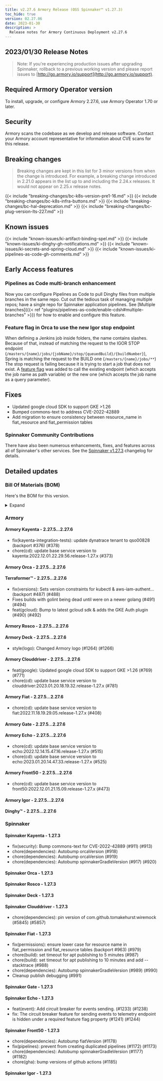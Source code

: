 ```yaml
---
title: v2.27.6 Armory Release (OSS Spinnaker™ v1.27.3)
toc_hide: true
version: 02.27.06
date: 2023-01-30
description: >
  Release notes for Armory Continuous Deployment v2.27.6
---
```


## 2023/01/30 Release Notes

> Note: If you're experiencing production issues after upgrading Spinnaker, rollback to a previous working version and please report issues to [http://go.armory.io/support](http://go.armory.io/support).

## Required Armory Operator version

To install, upgrade, or configure Armory 2.27.6, use Armory Operator 1.70 or later.

## Security

Armory scans the codebase as we develop and release software. Contact your Armory account representative for information about CVE scans for this release.

## Breaking changes
<!-- Copy/paste from the previous version if there are recent ones. We can drop breaking changes after 3 minor versions. Add new ones from OSS and Armory. -->

> Breaking changes are kept in this list for 3 minor versions from when the change is introduced. For example, a breaking change introduced in 2.21.0 appears in the list up to and including the 2.24.x releases. It would not appear on 2.25.x release notes.

{{< include "breaking-changes/bc-k8s-version-pre1-16.md" >}}
{{< include "breaking-changes/bc-k8s-infra-buttons.md" >}}
{{< include "breaking-changes/bc-hal-deprecation.md" >}}
{{< include "breaking-changes/bc-plug-version-lts-227.md" >}}

## Known issues
<!-- Copy/paste known issues from the previous version if they're not fixed. Add new ones from OSS and Armory. If there aren't any issues, state that so readers don't think we forgot to fill out this section. -->

{{< include "known-issues/ki-artifact-binding-spel.md" >}}
{{< include "known-issues/ki-dinghy-gh-notifications.md" >}}
{{< include "known-issues/ki-secrets-and-spring-cloud.md" >}}
{{< include "known-issues/ki-pipelines-as-code-gh-comments.md" >}}

## Early Access features

### Pipelines as Code multi-branch enhancement

Now you can configure Pipelines as Code to pull Dinghy files from multiple branches in the same repo. Cut out the tedious task of managing multiple repos; have a single repo for Spinnaker application pipelines. See [Multiple branches]({{< ref "plugins/pipelines-as-code/enable-cdsh#multiple-branches" >}}) for how to enable and configure this feature.

### Feature flag in Orca to use the new Igor stop endpoint 

When defining a Jenkins job inside folders, the name contains slashes. Because of that, instead of matching the request to the IGOR STOP endpoint (`/masters/{name}/jobs/{jobName}/stop/{queuedBuild}/{buildNumber}`), Spring is matching the request to the BUILD one (`/masters/{name}/jobs/**`)
The stop request is failing because it is trying to start a job that does not exist.  A [feature flag](https://spinnaker.io/changelogs/1.29.0-changelog/#orca) was added to call the existing endpoint (which accepts the job name as path variable) or the new one (which accepts the job name as a query parameter).

## Fixes

* Updated google cloud SDK to support GKE >1.26
* Bumped commons-text to address CVE-2022-42889
* Add migration to ensure consistency between resource_name in fiat_resource and fiat_permission tables

<!--
Each item category (such as UI) under here should be an h3 (###). List the following info that service owners should be able to provide:
- Major changes or new features we want to call out for Armory and OSS. Changes should be grouped under end user understandable sections. For example, instead of Deck, use UI. Instead of Fiat, use Permissions.
- Fixes to any known issues from previous versions that we have in release notes. These can all be grouped under a Fixed issues H3.
-->




###  Spinnaker Community Contributions

There have also been numerous enhancements, fixes, and features across all of Spinnaker's other services. See the
[Spinnaker v1.27.3](https://www.spinnaker.io/changelogs/1.27.3-changelog/) changelog for details.

## Detailed updates

### Bill Of Materials (BOM)

Here's the BOM for this version.
<details><summary>Expand</summary>
<pre class="highlight">
<code>artifactSources:
  dockerRegistry: docker.io/armory
dependencies:
  redis:
    commit: null
    version: 2:2.8.4-2
services:
  clouddriver:
    commit: 60eafebf9875071709e3d8ec53d2729a197574f1
    version: 2.27.6
  deck:
    commit: 0802cbb92aa32eb6b387b5a6e54db14843fc6f31
    version: 2.27.6
  dinghy:
    commit: ca161395d61ae5e93d1f9ecfbb503b68c2b54bc5
    version: 2.27.6
  echo:
    commit: 3204f90e951562245c62430d863617c34b3a0826
    version: 2.27.6
  fiat:
    commit: b3ca6748d2377454949420613e7912748ea00b52
    version: 2.27.6
  front50:
    commit: 5e1fe36c4b8df29cc9cb4d7af581a44b0ca44e59
    version: 2.27.6
  gate:
    commit: adf9732bc7b3c8df48b21b86ef9783efcadec78b
    version: 2.27.6
  igor:
    commit: 9e2d7946da19c803eb0bd12e888c5119528a364c
    version: 2.27.6
  kayenta:
    commit: 5a1efcefddfe78f37550f5bee723570e3737ce04
    version: 2.27.6
  monitoring-daemon:
    commit: null
    version: 2.26.0
  monitoring-third-party:
    commit: null
    version: 2.26.0
  orca:
    commit: fa3449f0202512534382d2d2a0431f25f4f408c5
    version: 2.27.6
  rosco:
    commit: f4164fdcfa275b62e0c0fefbe26b5cbd845c543d
    version: 2.27.6
  terraformer:
    commit: f845ba2fc760c46b98794a10c32cc2b713c7c9e0
    version: 2.27.6
timestamp: "2023-01-20 20:04:33"
version: 2.27.6
</code>
</pre>
</details>

### Armory


#### Armory Kayenta - 2.27.5...2.27.6

  - fix(kayenta-integration-tests): update dynatrace tenant to qso00828 (backport #376) (#378)
  - chore(cd): update base service version to kayenta:2022.12.01.22.29.56.release-1.27.x (#373)

#### Armory Orca - 2.27.5...2.27.6


#### Terraformer™ - 2.27.5...2.27.6

  - fix(versions): Sets version constraints for kubectl & aws-iam-authent… (backport #487) (#488)
  - Fixes builds with golint being dead until were on a newer golang (#491) (#494)
  - feat(gcloud): Bump to latest gcloud sdk & adds the GKE Auth plugin (#490) (#492)

#### Armory Rosco - 2.27.5...2.27.6


#### Armory Deck - 2.27.5...2.27.6

  - style(logo): Changed Armory logo (#1264) (#1266)

#### Armory Clouddriver - 2.27.5...2.27.6

  - feat(google): Updated google cloud SDK to support GKE >1.26 (#769) (#771)
  - chore(cd): update base service version to clouddriver:2023.01.20.18.19.32.release-1.27.x (#781)

#### Armory Fiat - 2.27.5...2.27.6

  - chore(cd): update base service version to fiat:2022.11.18.19.29.05.release-1.27.x (#408)

#### Armory Gate - 2.27.5...2.27.6


#### Armory Echo - 2.27.5...2.27.6

  - chore(cd): update base service version to echo:2022.12.14.15.47.16.release-1.27.x (#515)
  - chore(cd): update base service version to echo:2023.01.20.14.47.33.release-1.27.x (#525)

#### Armory Front50 - 2.27.5...2.27.6

  - chore(cd): update base service version to front50:2022.12.01.21.15.09.release-1.27.x (#473)

#### Armory Igor - 2.27.5...2.27.6


#### Dinghy™ - 2.27.5...2.27.6



### Spinnaker


#### Spinnaker Kayenta - 1.27.3

  - fix(security): Bump commons-text for CVE-2022-42889 (#911) (#913)
  - chore(dependencies): Autobump orcaVersion (#918)
  - chore(dependencies): Autobump orcaVersion (#919)
  - chore(dependencies): Autobump spinnakerGradleVersion (#917) (#920)

#### Spinnaker Orca - 1.27.3


#### Spinnaker Rosco - 1.27.3


#### Spinnaker Deck - 1.27.3


#### Spinnaker Clouddriver - 1.27.3

  - chore(dependencies): pin version of com.github.tomakehurst:wiremock (#5845) (#5857)

#### Spinnaker Fiat - 1.27.3

  - fix(permissions): ensure lower case for resource name in fiat_permission and fiat_resource tables (backport #963) (#979)
  - chore(build): set timeout for apt publishing to 5 minutes (#987)
  - chore(build): set timeout for apt publishing to 10 minutes and add --stacktrace (#988)
  - chore(dependencies): Autobump spinnakerGradleVersion (#989) (#990)
  - Cleanup publish debugging (#991)

#### Spinnaker Gate - 1.27.3


#### Spinnaker Echo - 1.27.3

  - feat(event): Add circuit breaker for events sending. (#1233) (#1238)
  - fix: The circuit breaker feature for sending events to telemetry endpoint is hidden under a required feature flag property (#1241) (#1244)

#### Spinnaker Front50 - 1.27.3

  - chore(dependencies): Autobump fiatVersion (#1178)
  - fix(pipelines): prevent from creating duplicated pipelines (#1172) (#1173)
  - chore(dependencies): Autobump spinnakerGradleVersion (#1177) (#1182)
  - chore(gha): bump versions of github actions (#1185)

#### Spinnaker Igor - 1.27.3



